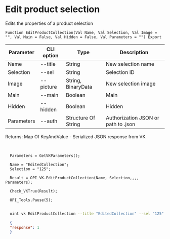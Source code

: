 ﻿---
sidebar_position: 4
---

# Edit product selection
 Edits the properties of a product selection



`Function EditProductCollection(Val Name, Val Selection, Val Image = "", Val Main = False, Val Hidden = False, Val Parameters = "") Export`

  | Parameter | CLI option | Type | Description |
  |-|-|-|-|
  | Name | --title | String | New selection name |
  | Selection | --sel | String | Selection ID |
  | Image | --picture | String, BinaryData | New selection image |
  | Main | --main | Boolean | Main |
  | Hidden | --hidden | Boolean | Hidden |
  | Parameters | --auth | Structure Of String | Authorization JSON or path to .json |

  
  Returns:  Map Of KeyAndValue - Serialized JSON response from VK

<br/>




```bsl title="Code example"
  Parameters = GetVKParameters();
  
  Name = "EditedCollection";
  Selection = "125";
  
  Result = OPI_VK.EditProductCollection(Name, Selection,,,, Parameters);
  
  Check_VKTrue(Result);
  
  OPI_Tools.Pause(5);
```



```sh title="CLI command example"
    
  oint vk EditProductCollection --title "EditedCollection" --sel "125" --picture %picture% --main %main% --hidden %hidden% --auth "GetVKParameters()"

```

```json title="Result"
  {
  "response": 1
  }

```
